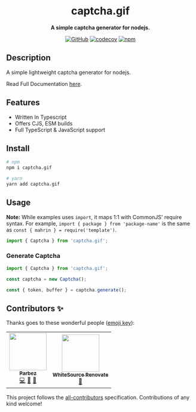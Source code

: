 <div align="center">

# captcha.gif

**A simple captcha generator for nodejs.**

[![GitHub](https://badgen.net/github/license/imranbarbhuiya/captcha.gif?icon=github)](https://github.com/imranbarbhuiya/captcha.gif/blob/main/LICENSE.md)
[![codecov](https://codecov.io/gh/imranbarbhuiya/captcha.gif/branch/main/graph/badge.svg?token=token)](https://codecov.io/gh/imranbarbhuiya/captcha.gif)
[![npm](https://badgen.net/npm/v/captcha.gif?icon=npm)](https://www.npmjs.com/package/captcha.gif)

</div>

## Description

A simple lightweight captcha generator for nodejs.

Read Full Documentation [here](https://captcha-gif.js.org/).

## Features

- Written In Typescript
- Offers CJS, ESM builds
- Full TypeScript & JavaScript support

## Install

```bash
# npm
npm i captcha.gif

# yarn
yarn add captcha.gif

```

## Usage

**Note:** While examples uses `import`, it maps 1:1 with CommonJS' require syntax. For example, `import { package } from 'package-name'` is the same as `const { mahrin } = require('template')`.

```ts
import { Captcha } from 'captcha.gif';
```

### Generate Captcha

```ts
import { Captcha } from 'captcha.gif';

const captcha = new Captcha();

const { token, buffer } = captcha.generate();
```

## Contributors ✨

Thanks goes to these wonderful people ([emoji key](https://allcontributors.org/docs/en/emoji-key)):

<!-- ALL-CONTRIBUTORS-LIST:START - Do not remove or modify this section -->
<!-- prettier-ignore-start -->
<!-- markdownlint-disable -->
<table>
  <tr>
    <td align="center"><a href="https://github.com/imranbarbhuiya"><img src="https://avatars.githubusercontent.com/u/74945038?v=4?s=100" width="100px;" alt=""/><br /><sub><b>Parbez</b></sub></a><br /><a href="https://github.com/imranbarbhuiya/captcha.gif/commits?author=imranbarbhuiya" title="Code">💻</a> <a href="#maintenance-imranbarbhuiya" title="Maintenance">🚧</a> <a href="#ideas-imranbarbhuiya" title="Ideas, Planning, & Feedback">🤔</a></td>
    <td align="center"><a href="https://renovate.whitesourcesoftware.com"><img src="https://avatars.githubusercontent.com/u/25180681?v=4?s=100" width="100px;" alt=""/><br /><sub><b>WhiteSource Renovate</b></sub></a><br /><a href="#maintenance-renovate-bot" title="Maintenance">🚧</a></td>
  </tr>
</table>

<!-- markdownlint-restore -->
<!-- prettier-ignore-end -->

<!-- ALL-CONTRIBUTORS-LIST:END -->

This project follows the [all-contributors](https://github.com/all-contributors/all-contributors) specification. Contributions of any kind welcome!
